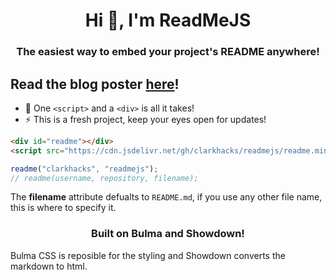 <h1 align="center">Hi 👋, I'm ReadMeJS</h1>
<h3 align="center">The easiest way to embed your project's README anywhere!</h3>

## Read the blog poster [here](https://www.weckmann.me/posts/readmejs/)!

- 📝 One `<script>` and a `<div>` is all it takes!
- ⚡ This is a fresh project, keep your eyes open for updates!

```html
<div id="readme"></div>
<script src="https://cdn.jsdelivr.net/gh/clarkhacks/readmejs/readme.min.js"></script>
```
```javascript
readme("clarkhacks", "readmejs");
// readme(username, repository, filename);
```
The __filename__ attribute defualts to `README.md`, if you use any other file name, this is where to specify it.
<h3 align="center">Built on Bulma and Showdown!</h3>
Bulma CSS is reposible for the styling and Showdown converts the markdown to html.
